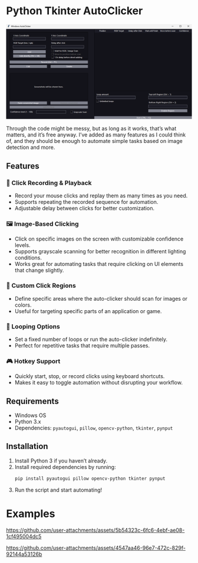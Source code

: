 # Python Tkinter AutoClicker
![UI Interface](https://github.com/LeftandRights/python-autoclicker/blob/main/images/interface.png)

Through the code might be messy, but as long as it works, that’s what matters, and it’s free anyway. I’ve added as many features as I could think of, and they should be enough to automate simple tasks based on image detection and more.

## Features

### 🎯 Click Recording & Playback
- Record your mouse clicks and replay them as many times as you need.
- Supports repeating the recorded sequence for automation.
- Adjustable delay between clicks for better customization.

### 🖼️ Image-Based Clicking
- Click on specific images on the screen with customizable confidence levels.
- Supports grayscale scanning for better recognition in different lighting conditions.
- Works great for automating tasks that require clicking on UI elements that change slightly.

### 📍 Custom Click Regions
- Define specific areas where the auto-clicker should scan for images or colors.
- Useful for targeting specific parts of an application or game.

### 🔄 Looping Options
- Set a fixed number of loops or run the auto-clicker indefinitely.
- Perfect for repetitive tasks that require multiple passes.

### 🎮 Hotkey Support
- Quickly start, stop, or record clicks using keyboard shortcuts.
- Makes it easy to toggle automation without disrupting your workflow.

## Requirements
- Windows OS
- Python 3.x
- Dependencies: `pyautogui`, `pillow`, `opencv-python`, `tkinter`, `pynput`

## Installation
1. Install Python 3 if you haven’t already.
2. Install required dependencies by running:
   ```sh
   pip install pyautogui pillow opencv-python tkinter pynput
   ```
3. Run the script and start automating!

# Examples

https://github.com/user-attachments/assets/5b54323c-6fc6-4ebf-ae08-1cf495004dc5

https://github.com/user-attachments/assets/4547aa46-96e7-472c-829f-92144a53126b
